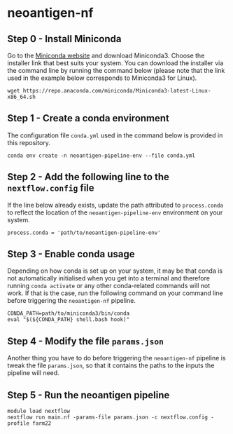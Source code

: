 # neoantigen-nf

## Step 0 - Install Miniconda
Go to the [Miniconda website](https://docs.anaconda.com/miniconda/) and download Miniconda3. Choose the installer link that best suits your system. You can download the installer via the command line by running the command below (please note that the link used in the example below corresponds to Miniconda3 for Linux).
```
wget https://repo.anaconda.com/miniconda/Miniconda3-latest-Linux-x86_64.sh
```

## Step 1 - Create a conda environment
The configuration file `conda.yml` used in the command below is provided in this repository.
```
conda env create -n neoantigen-pipeline-env --file conda.yml
```

## Step 2 - Add the following line to the `nextflow.config` file
If the line below already exists, update the path attributed to `process.conda` to reflect the location of the `neoantigen-pipeline-env` environment on your system.
```
process.conda = 'path/to/neoantigen-pipeline-env'
```

## Step 3 - Enable conda usage
Depending on how conda is set up on your system, it may be that conda is not automatically initialised when you get into a terminal and therefore running `conda activate` or any other conda-related commands will not work. If that is the case, run the following command on your command line before triggering the `neoantigen-nf` pipeline.
```
CONDA_PATH=path/to/miniconda3/bin/conda
eval "$(${CONDA_PATH} shell.bash hook)"
```

## Step 4 - Modify the file `params.json`
Another thing you have to do before triggering the `neoantigen-nf` pipeline is tweak the file `params.json`, so that it contains the paths to the inputs the pipeline will need.

## Step 5 - Run the neoantigen pipeline
```
module load nextflow
nextflow run main.nf -params-file params.json -c nextflow.config -profile farm22
```